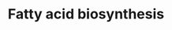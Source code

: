 ---
annotations:
- type: Pathway Ontology
  value: fatty acid biosynthetic pathway
authors:
- Kdahlquist
- MaintBot
- Michiel
- AlexanderPico
- Evelo
- Bassetfrog
- Jildau
- MartijnVanIersel
- Egonw
- Mkutmon
- Fehrhart
- Khanspers
- DeSl
- Eweitz
description: 'Fatty acid synthesis is the creation of fatty acids from acetyl-CoA
  and NADPH through the action of enzymes called fatty acid synthases. This process
  takes place in the cytoplasm of the cell. Most of the acetyl-CoA which is converted
  into fatty acids is derived from carbohydrates via the glycolytic pathway. Source:
  [https://en.wikipedia.org/wiki/Fatty_acid_synthesis Wikipedia]  Proteins on this
  pathway have targeted assays available via the [https://assays.cancer.gov/available_assays?wp_id=WP357
  CPTAC Assay Portal]'
last-edited: 2021-05-22
organisms:
- Homo sapiens
redirect_from:
- /index.php/Pathway:WP357
- /instance/WP357
schema-jsonld:
- '@context': https://schema.org/
  '@id': https://wikipathways.github.io/pathways/WP357.html
  '@type': Dataset
  creator:
    '@type': Organization
    name: WikiPathways
  description: 'Fatty acid synthesis is the creation of fatty acids from acetyl-CoA
    and NADPH through the action of enzymes called fatty acid synthases. This process
    takes place in the cytoplasm of the cell. Most of the acetyl-CoA which is converted
    into fatty acids is derived from carbohydrates via the glycolytic pathway. Source:
    [https://en.wikipedia.org/wiki/Fatty_acid_synthesis Wikipedia]  Proteins on this
    pathway have targeted assays available via the [https://assays.cancer.gov/available_assays?wp_id=WP357
    CPTAC Assay Portal]'
  keywords:
  - Acetyl-synthase
  - HADHSC
  - SCD
  - Palmitate
  - TCA Cycle
  - ACAS2
  - PC
  - Triacylglyceride Synthesis pathway
  - ACSL6
  - ACAA2
  - ECHDC1
  - Butyryl-ACP
  - Long-Chain fatty acid
  - 3-ketoacyl-CoA
  - Acetyl-CoA
  - ECHDC2
  - beta-hydroxybutyryl
  - trans-delta2-enoyl-CoA
  - ACSL5
  - PECR
  - FASN
  - Malonyl-ACP
  - ECHS1
  - Citrate
  - Oxaloacetate
  - Fatty acyl CoA
  - pyruvate
  - Malonyl-CoA
  - Acetyl-ACP
  - Acetoacetyl-ACP
  - MECR
  - ACACA
  - ACSL1
  - Acyl-CoA (n+2)
  - ACACB
  - ECHDC3
  - ACSL4
  - 3-L-Hydroxyacyl-CoA
  - ACLY
  - ACSL3
  - Palmitoyl-ACP
  - Crotonoyl-ACP
  - ECH1
  - DECR1
  license: CC0
  name: Fatty acid biosynthesis
seo: CreativeWork
title: Fatty acid biosynthesis
wpid: WP357
---